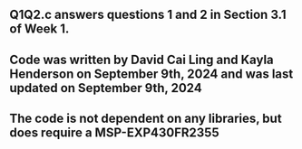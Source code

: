 ## Q1Q2.c answers questions 1 and 2 in Section 3.1 of Week 1.
## Code was written by David Cai Ling and Kayla Henderson on September 9th, 2024 and was last updated on September 9th, 2024
## The code is not dependent on any libraries, but does require a MSP-EXP430FR2355
